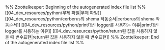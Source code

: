 %% Zoottelkeeper: Beginning of the autogenerated index file list  %%
 [[04_dev_resources/python/무제 파일|무제 파일]]
 [[04_dev_resources/python/cerberus의 shema 작동순서|cerberus의 shema 작동순서]]
 [[04_dev_resources/python/print대신 logger를 사용하는 이유|print대신 logger를 사용하는 이유]]
 [[04_dev_resources/python/return된 값을 사용하지 않을 때 변수표현|return된 값을 사용하지 않을 때 변수표현]]
%% Zoottelkeeper: End of the autogenerated index file list  %%
